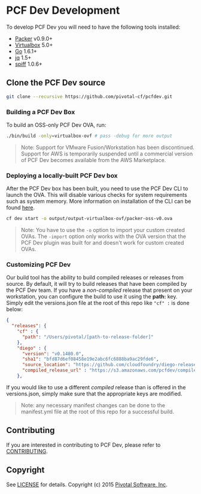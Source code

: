 # PCF Dev Development

To develop PCF Dev you will need to have the following tools installed:

- [Packer](https://www.packer.io) v0.9.0+
- [Virtualbox](https://www.virtualbox.org/) 5.0+
- [Go](https://golang.org) 1.6.1+
- [jq](https://stedolan.github.io/jq/) 1.5+
- [spiff](https://github.com/cloudfoundry-incubator/spiff) 1.0.6+

## Clone the PCF Dev source

```bash
git clone --recursive https://github.com/pivotal-cf/pcfdev.git
```

### Building a PCF Dev Box

To build an OSS-only PCF Dev OVA, run:

```bash
./bin/build -only=virtualbox-ovf # pass -debug for more output
```

> Note: Support for VMware Fusion/Workstation has been discontinued. Support for AWS is temporarily suspended until a commercial version of PCF Dev becomes available from the AWS Marketplace.

### Deploying a locally-built PCF Dev box

After the PCF Dev box has been built, you need to use the PCF Dev CLI to launch the OVA. This will disable various checks for system requirements such as system memory. More information on installation of the CLI can be found [here](http://docs.pivotal.io/pcf-dev/index.html#installing).

```bash
cf dev start -o output/output-virtualbox-ovf/packer-oss-v0.ova
```

> Note: You have to use the ``-o`` option to import your custom created OVAs. The ``-import`` option only works with the OVA version that the PCF Dev plugin was built for and doesn't work for custom created OVAs.

### Customizing PCF Dev

Our build tool has the ability to build compiled releases or releases from source. By default, it will try to build releases that have been compiled by the PCF Dev team. If you have a *non-compiled* release that present on your workstation, you can configure the build to use it using the **path:** key. Simply edit the versions.json file at the root of this repo like `"cf" :` is done below:

```json
{
  "releases": {
    "cf" : {
      "path": "/Users/pivotal/[path-to-release-folder]"
    },
    "diego" : {
      "version": "v0.1480.0",
      "sha1": "bfd87d6ef08458e19e2abc6fc6888ba9ac29fde6",
      "source_location": "https://github.com/cloudfoundry/diego-release",
      "compiled_release_url" : "https://s3.amazonaws.com/pcfdev/compiled-releases/diego-8d1450da393eae98d565b9e0e7154c742e75e513.tgz"
    },
```

If you would like to use a different *compiled* release than is offered in the versions.json, simply make sure that the appropriate keys are modified.

> Note: any necessary manifest changes can be done to the manifest.yml file at the root of this repo for a successful build.

## Contributing

If you are interested in contributing to PCF Dev, please refer to [CONTRIBUTING](CONTRIBUTING.md).

## Copyright

See [LICENSE](LICENSE) for details.
Copyright (c) 2015 [Pivotal Software, Inc](http://www.pivotal.io/).
